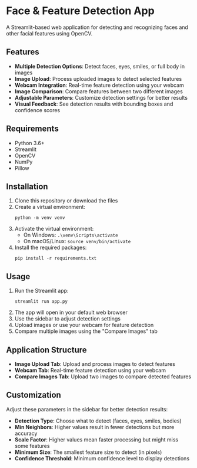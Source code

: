 # Face & Feature Detection App

A Streamlit-based web application for detecting and recognizing faces and other facial features using OpenCV.

## Features

- **Multiple Detection Options**: Detect faces, eyes, smiles, or full body in images
- **Image Upload**: Process uploaded images to detect selected features
- **Webcam Integration**: Real-time feature detection using your webcam
- **Image Comparison**: Compare features between two different images
- **Adjustable Parameters**: Customize detection settings for better results
- **Visual Feedback**: See detection results with bounding boxes and confidence scores

## Requirements

- Python 3.6+
- Streamlit
- OpenCV
- NumPy
- Pillow

## Installation

1. Clone this repository or download the files
2. Create a virtual environment:
   ```
   python -m venv venv
   ```
3. Activate the virtual environment:
   - On Windows: `.\venv\Scripts\activate`
   - On macOS/Linux: `source venv/bin/activate`
4. Install the required packages:
   ```
   pip install -r requirements.txt
   ```

## Usage

1. Run the Streamlit app:
   ```
   streamlit run app.py
   ```
2. The app will open in your default web browser
3. Use the sidebar to adjust detection settings
4. Upload images or use your webcam for feature detection
5. Compare multiple images using the "Compare Images" tab

## Application Structure

- **Image Upload Tab**: Upload and process images to detect features
- **Webcam Tab**: Real-time feature detection using your webcam
- **Compare Images Tab**: Upload two images to compare detected features

## Customization

Adjust these parameters in the sidebar for better detection results:
- **Detection Type**: Choose what to detect (faces, eyes, smiles, bodies)
- **Min Neighbors**: Higher values result in fewer detections but more accuracy
- **Scale Factor**: Higher values mean faster processing but might miss some features
- **Minimum Size**: The smallest feature size to detect (in pixels)
- **Confidence Threshold**: Minimum confidence level to display detections
